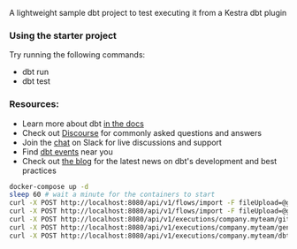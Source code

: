 A lightweight sample dbt project to test executing it from a Kestra dbt plugin

### Using the starter project

Try running the following commands:
- dbt run
- dbt test

### Resources:
- Learn more about dbt [in the docs](https://docs.getdbt.com/docs/introduction)
- Check out [Discourse](https://discourse.getdbt.com/) for commonly asked questions and answers
- Join the [chat](https://community.getdbt.com/) on Slack for live discussions and support
- Find [dbt events](https://events.getdbt.com) near you
- Check out [the blog](https://blog.getdbt.com/) for the latest news on dbt's development and best practices


```bash
docker-compose up -d
sleep 60 # wait a minute for the containers to start
curl -X POST http://localhost:8080/api/v1/flows/import -F fileUpload=@git_sync.yaml
curl -X POST http://localhost:8080/api/v1/flows/import -F fileUpload=@generate_dbt_flow.yaml
curl -X POST http://localhost:8080/api/v1/executions/company.myteam/git_sync?wait=true
curl -X POST http://localhost:8080/api/v1/executions/company.myteam/generate_dbt_flow?wait=true
curl -X POST http://localhost:8080/api/v1/executions/company.myteam/dbt_flow?wait=true
```

